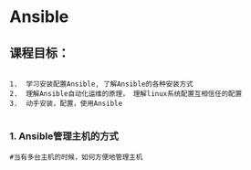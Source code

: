 Ansible
========================


课程目标：
--------------------
```

1.  学习安装配置Ansible, 了解Ansible的各种安装方式
2.  理解Ansible自动化运维的原理， 理解linux系统配置互相信任的配置
3.  动手安装，配置，使用Ansible


```


### 1. Ansible管理主机的方式 
```
#当有多台主机的时候，如何方便地管理主机



```



